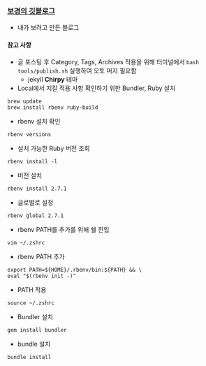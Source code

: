 ### [보경의 깃블로그](https://bokyounghan.github.io/)

- 내가 보려고 만든 블로그


#### 참고 사항
* 글 포스팅 후 Category, Tags, Archives 적용을 위해 터미널에서 `bash tools/publish.sh` 실행하여 오토 머지 필요함
  * jekyll **Chirpy** 테마
* Local에서 지킬 적용 사항 확인하기 위한 Bundler, Ruby 설치
```command
brew update
brew install rbenv ruby-build
```
  * rbenv 설치 확인
  ```command
  rbenv versions
  ```
  * 설치 가능한 Ruby 버전 조회
  ```command
  rbenv install -l
  ```
  * 버전 설치
  ```command
  rbenv install 2.7.1
  ```
  * 글로벌로 설정
  ```command
  rbenv global 2.7.1
  ```
  * rbenv PATH를 추가를 위해 쉘 진입
  ```command
  vim ~/.zshrc  
  ```
  * rbenv PATH 추가
  ```command
  export PATH=${HOME}/.rbenv/bin:${PATH} && \
  eval "$(rbenv init -)"
  ```
  * PATH 적용
  ```command
  source ~/.zshrc
  ```
  * Bundler 설치
  ```command
  gem install bundler
  ```
  * bundle 설치
  ```command
  bundle install  
  ```
  
